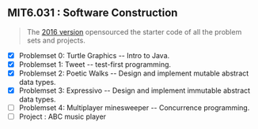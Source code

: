 ## MIT6.031 : Software Construction

> The [2016 version](https://ocw.mit.edu/ans7870/6/6.005/s16/index.html) opensourced the starter code of all the problem sets and projects.

- [x] Problemset 0: Turtle Graphics -- Intro to Java.
- [X] Problemset 1: Tweet -- test-first programming.
- [X] Problemset 2: Poetic Walks -- Design and implement mutable abstract data types.
- [X] Problemset 3: Expressivo -- Design and implement immutable abstract data types.
- [ ] Problemset 4: Multiplayer minesweeper -- Concurrence programming.
- [ ] Project : ABC music player